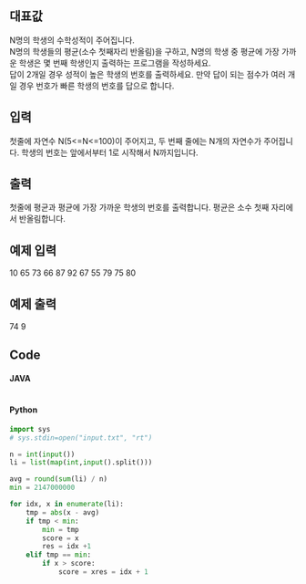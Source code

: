 ## 대표값    
N명의 학생의 수학성적이 주어집니다.     
N명의 학생들의 평균(소수 첫째자리 반올림)을 구하고, N명의 학생 중 평균에 가장 가까운 학생은 몇 번째 학생인지 출력하는 프로그램을 작성하세요.     
답이 2개일 경우 성적이 높은 학생의 번호를 출력하세요. 만약 답이 되는 점수가 여러 개일 경우 번호가 빠른 학생의 번호를 답으로 합니다.     
   
## 입력   
첫줄에 자연수 N(5<=N<=100)이 주어지고, 두 번째 줄에는 N개의 자연수가 주어집니다. 학생의 번호는 앞에서부터 1로 시작해서 N까지입니다.    
    
    
## 출력   
첫줄에 평균과 평균에 가장 가까운 학생의 번호를 출력합니다. 평균은 소수 첫째 자리에서 반올림합니다.    
    
## 예제 입력                                   
10 65 73 66 87 92 67 55 79 75 80         
        
## 예제 출력         
74 9       

## Code    
#### JAVA   
```java

```
#### Python   
```python
import sys
# sys.stdin=open("input.txt", "rt")

n = int(input())
li = list(map(int,input().split()))

avg = round(sum(li) / n)
min = 2147000000

for idx, x in enumerate(li):
    tmp = abs(x - avg)
    if tmp < min:
        min = tmp
        score = x 
        res = idx +1
    elif tmp == min:
        if x > score:
            score = xres = idx + 1
```
